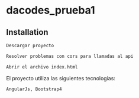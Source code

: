 # dacodes_prueba1

## Installation

```bash
Descargar proyecto
```

```bash
Resolver problemas con cors para llamadas al api
```

```bash
Abrir el archivo index.html
```
El proyecto utiliza las siguientes tecnologias:

```bash
AngularJs, Bootstrap4
```

